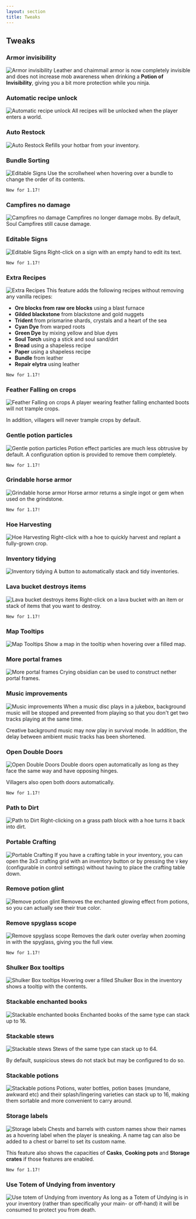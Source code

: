 ```yaml
---
layout: section
title: Tweaks
---
```


## Tweaks

### Armor invisibility
![Armor invisibility](https://github.com/svenhjol/Charm-Assets/blob/master/web/charm-features/armor-invisibility2.png?raw=true)
Leather and chaimmail armor is now completely invisible and does not increase mob awareness when drinking a **Potion of Invisibility**, giving you a bit more protection while you ninja.

### Automatic recipe unlock
![Automatic recipe unlock](https://raw.githubusercontent.com/svenhjol/Charm-Assets/master/web/charm-features/nope.png)
All recipes will be unlocked when the player enters a world.

### Auto Restock
![Auto Restock](https://raw.githubusercontent.com/svenhjol/Charm-Assets/master/web/charm-features/nope.png)
Refills your hotbar from your inventory.

### Bundle Sorting
![Editable Signs](https://raw.githubusercontent.com/svenhjol/Charm-Assets/master/web/charm-features/nope.png)
Use the scrollwheel when hovering over a bundle to change the order of its contents.

`New for 1.17!`

### Campfires no damage
![Campfires no damage](https://github.com/svenhjol/Charm-Assets/blob/master/web/charm-features/campfire-no-damage.png?raw=true)
Campfires no longer damage mobs.
By default, Soul Campfires still cause damage.

### Editable Signs
![Editable Signs](https://raw.githubusercontent.com/svenhjol/Charm-Assets/master/web/charm-features/nope.png)
Right-click on a sign with an empty hand to edit its text.

`New for 1.17!`

### Extra Recipes
![Extra Recipes](https://raw.githubusercontent.com/svenhjol/Charm-Assets/master/web/charm-features/nope.png)
This feature adds the following recipes without removing any vanilla recipes:
* **Ore blocks from raw ore blocks** using a blast furnace
* **Gilded blackstone** from blackstone and gold nuggets
* **Trident** from prismarine shards, crystals and a heart of the sea
* **Cyan Dye** from warped roots
* **Green Dye** by mixing yellow and blue dyes
* **Soul Torch** using a stick and soul sand/dirt
* **Bread** using a shapeless recipe
* **Paper** using a shapeless recipe
* **Bundle** from leather
* **Repair elytra** using leather

`New for 1.17!`

### Feather Falling on crops
![Feather Falling on crops](https://raw.githubusercontent.com/svenhjol/Charm-Assets/master/web/charm-features/nope.png)
A player wearing feather falling enchanted boots will not trample crops.  

In addition, villagers will never trample crops by default.

### Gentle potion particles
![Gentle potion particles](https://raw.githubusercontent.com/svenhjol/Charm-Assets/master/web/charm-features/nope.png)
Potion effect particles are much less obtrusive by default.  A configuration option is provided to remove them completely.

`New for 1.17!`

### Grindable horse armor
![Grindable horse armor](https://raw.githubusercontent.com/svenhjol/Charm-Assets/master/web/charm-features/nope.png)
Horse armor returns a single ingot or gem when used on the grindstone.

`New for 1.17!`

### Hoe Harvesting
![Hoe Harvesting](https://raw.githubusercontent.com/svenhjol/Charm-Assets/master/web/charm-features/nope.png)
Right-click with a hoe to quickly harvest and replant a fully-grown crop.

### Inventory tidying
![Inventory tidying](https://raw.githubusercontent.com/svenhjol/Charm-Assets/master/web/charm-features/nope.png)
A button to automatically stack and tidy inventories.

### Lava bucket destroys items
![Lava bucket destroys items](https://raw.githubusercontent.com/svenhjol/Charm-Assets/master/web/charm-features/nope.png)
Right-click on a lava bucket with an item or stack of items that you want to destroy.

`New for 1.17!`

### Map Tooltips
![Map Tooltips](https://raw.githubusercontent.com/svenhjol/Charm-Assets/master/web/charm-features/nope.png)
Show a map in the tooltip when hovering over a filled map.

### More portal frames
![More portal frames](https://raw.githubusercontent.com/svenhjol/Charm-Assets/master/web/charm-features/nope.png)
Crying obsidian can be used to construct nether portal frames.

### Music improvements
![Music improvements](https://github.com/svenhjol/Charm-Assets/blob/master/web/charm-features/records.png?raw=true)
When a music disc plays in a jukebox, background music will be stopped and prevented from playing so that you don't get two tracks playing at the same time.

Creative background music may now play in survival mode.  In addition, the delay between ambient music tracks has been shortened.

### Open Double Doors
![Open Double Doors](https://raw.githubusercontent.com/svenhjol/Charm-Assets/master/web/charm-features/nope.png)
Double doors open automatically as long as they face the same way and have opposing hinges.

Villagers also open both doors automatically.

`New for 1.17!`

### Path to Dirt
![Path to Dirt](https://github.com/svenhjol/Charm-Assets/blob/master/web/charm-features/dirt-to-path.png?raw=true)
Right-clicking on a grass path block with a hoe turns it back into dirt.

### Portable Crafting
![Portable Crafting](https://raw.githubusercontent.com/svenhjol/Charm-Assets/master/web/charm-features/nope.png)
If you have a crafting table in your inventory, you can open the 3x3 crafting grid with an inventory button or by pressing the `V` key (configurable in control settings) without having to place the crafting table down.

### Remove potion glint
![Remove potion glint](https://raw.githubusercontent.com/svenhjol/Charm-Assets/master/web/charm-features/nope.png)
Removes the enchanted glowing effect from potions, so you can actually see their true color.

### Remove spyglass scope
![Remove spyglass scope](https://raw.githubusercontent.com/svenhjol/Charm-Assets/master/web/charm-features/nope.png)
Removes the dark outer overlay when zooming in with the spyglass, giving you the full view.

`New for 1.17!`

### Shulker Box tooltips
![Shulker Box tooltips](https://raw.githubusercontent.com/svenhjol/Charm-Assets/master/web/charm-features/nope.png)
Hovering over a filled Shulker Box in the inventory shows a tooltip with the contents.

### Stackable enchanted books
![Stackable enchanted books](https://github.com/svenhjol/Charm-Assets/blob/master/web/charm-features/stackable-books.png?raw=true)
Enchanted books of the same type can stack up to 16.

### Stackable stews
![Stackable stews](https://raw.githubusercontent.com/svenhjol/Charm-Assets/master/web/charm-features/nope.png)
Stews of the same type can stack up to 64.

By default, suspicious stews do not stack but may be configured to do so.

### Stackable potions
![Stackable potions](https://github.com/svenhjol/Charm-Assets/blob/master/web/charm-features/stacking-potions.png?raw=true)
Potions, water bottles, potion bases (mundane, awkward etc) and their splash/lingering varieties can stack up to 16, making them sortable and more convenient to carry around.

### Storage labels
![Storage labels](https://raw.githubusercontent.com/svenhjol/Charm-Assets/master/web/charm-features/nope.png)
Chests and barrels with custom names show their names as a hovering label when the player is sneaking.  A name tag can also be added to a chest or barrel to set its custom name.

This feature also shows the capacities of **Casks**, **Cooking pots** and **Storage crates** if those features are enabled.

`New for 1.17!`

### Use Totem of Undying from inventory
![Use totem of Undying from inventory](https://github.com/svenhjol/Charm-Assets/blob/master/web/charm-features/totem.png?raw=true)
As long as a Totem of Undying is in your inventory (rather than specifically your main- or off-hand) it will be consumed to protect you from death.
